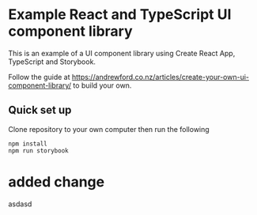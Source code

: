 # Example React and TypeScript UI component library

This is an example of a UI component library using Create React App, TypeScript and Storybook.

Follow the guide at https://andrewford.co.nz/articles/create-your-own-ui-component-library/ to build your own.

## Quick set up

Clone repository to your own computer then run the following

```
npm install
npm run storybook
```


# added change

asdasd